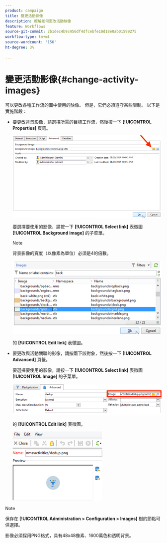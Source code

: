 ```yaml
---
product: campaign
title: 變更活動影像
description: 瞭解如何更改活動映像
feature: Workflows
source-git-commit: 2b1dec4b9c456df4dfcebfe10d18e0ab01599275
workflow-type: tm+mt
source-wordcount: '156'
ht-degree: 3%

---
```


# 變更活動影像{#change-activity-images}



可以更改各種工作流的圖中使用的映像。 但是，它們必須遵守某些限制。 以下是實施階段：

* 要更改背景影像，請選擇所需的目標工作流，然後按一下 **[!UICONTROL Properties]** 頁籤。

   ![](assets/s_user_segmentation_properties_tab.png)

   要選擇要使用的影像，請按一下 **[!UICONTROL Select link]** 表徵圖 **[!UICONTROL Background image]** 的子菜單。

   >[!NOTE]
   >
   >背景影像的寬度（以像素為單位）必須是4的倍數。

   ![](assets/s_user_segmentation_background_select.png)

   的 **[!UICONTROL Edit link]** 表徵圖。

* 要更改與活動關聯的影像，請按兩下該對象，然後按一下 **[!UICONTROL Advanced]** 頁籤。

   要選擇要使用的影像，請按一下 **[!UICONTROL Select link]** 表徵圖 **[!UICONTROL Image]** 的子菜單。

   ![](assets/s_user_segmentation_activity_image.png)

   的 **[!UICONTROL Edit link]** 表徵圖。

   ![](assets/s_user_segmentation_activity_image_select.png)

>[!NOTE]
>
>保存在 **[!UICONTROL Administration > Configuration > Images]** 樹的節點可供選擇。
>  
>影像必須採用PNG格式，具有48x48像素、1600萬色和透明背景。
